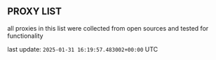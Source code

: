 ## PROXY LIST

all proxies in this list were collected from open sources and tested for functionality

last update: `2025-01-31 16:19:57.483002+00:00` UTC